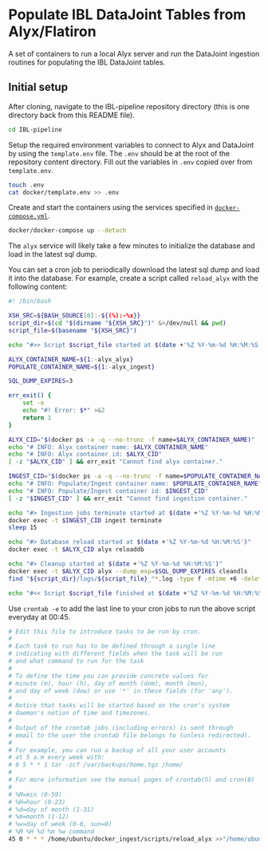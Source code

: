 # Populate IBL DataJoint Tables from Alyx/Flatiron

A set of containers to run a local Alyx server and run the DataJoint ingestion routines for populating the IBL DataJoint tables.

## Initial setup

After cloning, navigate to the IBL-pipeline repository directory (this is one directory back from this README file).

```bash
cd IBL-pipeline
```

Setup the required environment variables to connect to Alyx and DataJoint by using the `template.env` file. The `.env` should be at the root of the repository content directory. Fill out the variables in `.env` copied over from `template.env`.

```bash
touch .env
cat docker/template.env >> .env
```

Create and start the containers using the services specified in [`docker-compose.yml`](docker-compose.yml).

```bash
docker/docker-compose up --detach
```

The `alyx` service will likely take a few minutes to initialize the database and load in the latest sql dump.

You can set a cron job to periodically download the latest sql dump and load it into the database. For example, create a script called `reload_alyx` with the following content:

```bash
#! /bin/bash

XSH_SRC=${BASH_SOURCE[0]:-${(%):-%x}}
script_dir=$(cd "$(dirname "${XSH_SRC}")" &>/dev/null && pwd)
script_file=$(basename "${XSH_SRC}")

echo "#>> Script $script_file started at $(date +'%Z %Y-%m-%d %H:%M:%S')"

ALYX_CONTAINER_NAME=${1:-alyx_alyx}
POPULATE_CONTAINER_NAME=${1:-alyx_ingest}

SQL_DUMP_EXPIRES=3

err_exit() {
	set -e
	echo "#! Error: $*" >&2
	return 1
}

ALYX_CID="$(docker ps -a -q --no-trunc -f name=$ALYX_CONTAINER_NAME)"
echo "# INFO: Alyx container name: $ALYX_CONTAINER_NAME"
echo "# INFO: Alyx container id: $ALYX_CID"
[ -z "$ALYX_CID" ] && err_exit "Cannot find alyx container."

INGEST_CID="$(docker ps -a -q --no-trunc -f name=$POPULATE_CONTAINER_NAME)"
echo "# INFO: Populate/Ingest container name: $POPULATE_CONTAINER_NAME"
echo "# INFO: Populate/Ingest container id: $INGEST_CID"
[ -z "$INGEST_CID" ] && err_exit "Cannot find ingestion container."

echo "#> Ingestion jobs terminate started at $(date +'%Z %Y-%m-%d %H:%M:%S')"
docker exec -t $INGEST_CID ingest terminate
sleep 15

echo "#> Database reload started at $(date +'%Z %Y-%m-%d %H:%M:%S')"
docker exec -t $ALYX_CID alyx reloaddb

echo "#> Cleanup started at $(date +'%Z %Y-%m-%d %H:%M:%S')"
docker exec -t $ALYX_CID alyx --dump_exp=$SQL_DUMP_EXPIRES cleandls
find "${script_dir}/logs/${script_file}_"*.log -type f -mtime +6 -delete 2>/dev/null

echo "#<< Script $script_file finished at $(date +'%Z %Y-%m-%d %H:%M:%S')"
```

Use `crontab -e` to add the last line to your cron jobs to run the above script everyday at 00:45. 

```bash
# Edit this file to introduce tasks to be run by cron.
#
# Each task to run has to be defined through a single line
# indicating with different fields when the task will be run
# and what command to run for the task
#
# To define the time you can provide concrete values for
# minute (m), hour (h), day of month (dom), month (mon),
# and day of week (dow) or use '*' in these fields (for 'any').
#
# Notice that tasks will be started based on the cron's system
# daemon's notion of time and timezones.
#
# Output of the crontab jobs (including errors) is sent through
# email to the user the crontab file belongs to (unless redirected).
#
# For example, you can run a backup of all your user accounts
# at 5 a.m every week with:
# 0 5 * * 1 tar -zcf /var/backups/home.tgz /home/
#
# For more information see the manual pages of crontab(5) and cron(8)
#
# %M=min (0-59)
# %H=hour (0-23)
# %d=day of month (1-31)
# %m=month (1-12)
# %w=day of week (0-6, sun=0)
# %M %H %d %m %w command
45 0 * * * /home/ubuntu/docker_ingest/scripts/reload_alyx >>"/home/ubuntu/docker_ingest/scripts/logs/reload_alyx_$(date +'\%Y-\%m-\%d_\%H_\%M').log" 2>&1
```

